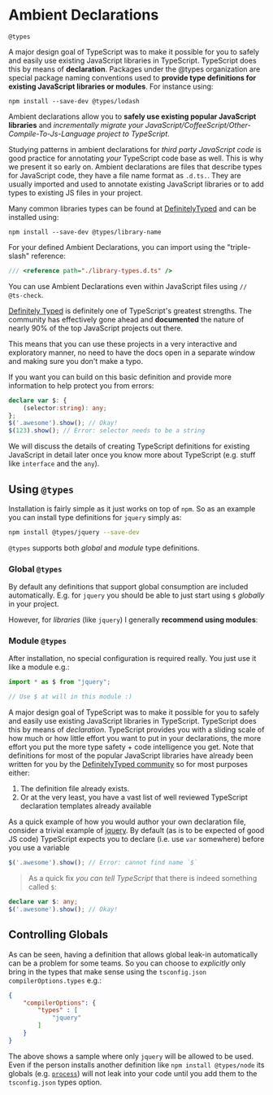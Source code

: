 # Ambient Declarations

`@types`

A major design goal of TypeScript was to make it possible for you to safely and easily use existing JavaScript libraries in TypeScript. TypeScript does this by means of **declaration**.
Packages under the @types organization are special package naming conventions used to **provide type definitions for existing JavaScript libraries or modules**. For instance using:

```shell
npm install --save-dev @types/lodash
```

Ambient declarations allow you to **safely use existing popular JavaScript libraries** and *incrementally migrate your JavaScript/CoffeeScript/Other-Compile-To-Js-Language project to TypeScript*.

Studying patterns in ambient declarations for *third party JavaScript code* is good practice for annotating *your* TypeScript code base as well. This is why we present it so early on.
Ambient declarations are files that describe types for JavaScript code, they have a file name format as `.d.ts.`. They are usually imported and used to annotate existing JavaScript libraries or to add types to existing JS files in your project.

Many common libraries types can be found at [DefinitelyTyped](https://github.com/DefinitelyTyped/DefinitelyTyped) and can be installed using:

```shell
npm install --save-dev @types/library-name
```

For your defined Ambient Declarations, you can import using the "triple-slash" reference:

<!-- skip -->
```typescript
/// <reference path="./library-types.d.ts" />
```

You can use Ambient Declarations even within JavaScript files using `// @ts-check`.


[Definitely Typed](https://github.com/DefinitelyTyped/DefinitelyTyped) is definitely one of TypeScript's greatest strengths. The community has effectively gone ahead and **documented** the nature of nearly 90% of the top JavaScript projects out there.

This means that you can use these projects in a very interactive and exploratory manner, no need to have the docs open in a separate window and making sure you don't make a typo.

If you want you can build on this basic definition and provide more information to help protect you from errors:

```ts
declare var $: {
    (selector:string): any;
};
$('.awesome').show(); // Okay!
$(123).show(); // Error: selector needs to be a string
```

We will discuss the details of creating TypeScript definitions for existing JavaScript in detail later once you know more about TypeScript (e.g. stuff like `interface` and the `any`).


## Using `@types`

Installation is fairly simple as it just works on top of `npm`. So as an example you can install type definitions for `jquery` simply as:

```bash
npm install @types/jquery --save-dev
```

`@types` supports both *global* and *module* type definitions.


### Global `@types`

By default any definitions that support global consumption are included automatically. E.g. for `jquery` you should be able to just start using `$` *globally* in your project.

However, for *libraries*  (like `jquery`) I generally **recommend using modules**:

### Module `@types`

After installation, no special configuration is required really. You just use it like a module e.g.:

```ts
import * as $ from "jquery";

// Use $ at will in this module :)
```

A major design goal of TypeScript was to make it possible for you to safely and easily use existing JavaScript libraries in TypeScript. TypeScript does this by means of *declaration*. TypeScript provides you with a sliding scale of how much or how little effort you want to put in your declarations, the more effort you put the more type safety + code intelligence you get. Note that definitions for most of the popular JavaScript libraries have already been written for you by the [DefinitelyTyped community](https://github.com/borisyankov/DefinitelyTyped) so for most purposes either:

1. The definition file already exists.
2. Or at the very least, you have a vast list of well reviewed TypeScript declaration templates already available

As a quick example of how you would author your own declaration file, consider a trivial example of [jquery](https://jquery.com/). By default (as is to be expected of good JS code) TypeScript expects you to declare (i.e. use `var` somewhere) before you use a variable

```ts
$('.awesome').show(); // Error: cannot find name `$`
```

> As a quick fix *you can tell TypeScript* that there is indeed something called `$`:

```ts
declare var $: any;
$('.awesome').show(); // Okay!
```

## Controlling Globals

As can be seen, having a definition that allows global leak-in automatically can be a problem for some teams. So you can choose to *explicitly* only bring in the types that make sense using the `tsconfig.json` `compilerOptions.types` e.g.:

```json
{
    "compilerOptions": {
        "types" : [
            "jquery"
        ]
    }
}
```

The above shows a sample where only `jquery` will be allowed to be used. Even if the person installs another definition like `npm install @types/node` its globals (e.g. [`process`](https://nodejs.org/api/process.html)) will not leak into your code until you add them to the `tsconfig.json` types option.
